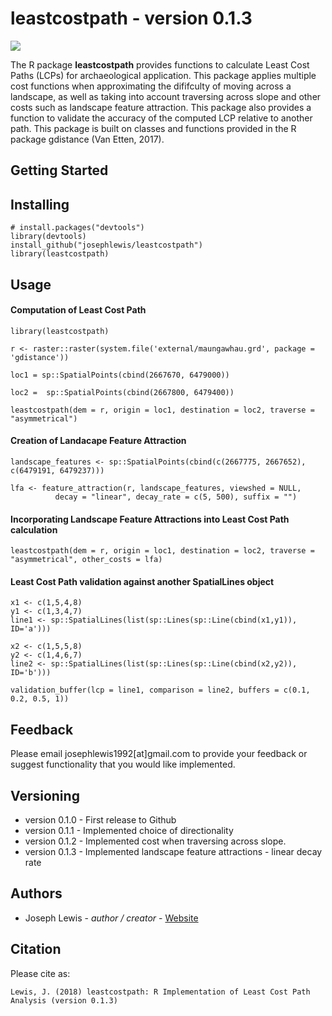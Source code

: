 leastcostpath - version 0.1.3
=============================

![](https://raw.githubusercontent.com/josephlewis/leastcostpath/master/images/leastcostpath_logo.png)

The R package <b>leastcostpath</b> provides functions to calculate Least Cost Paths (LCPs) for archaeological application. This package applies multiple cost functions when approximating the dififculty of moving across a landscape, as well as taking into account traversing across slope and other costs such as landscape feature attraction. This package also provides a function to validate the accuracy of the computed LCP relative to another path. This package is built on classes and functions provided in the R package gdistance (Van Etten, 2017). 

Getting Started
---------------

Installing
--------

    # install.packages("devtools")
    library(devtools)
    install_github("josephlewis/leastcostpath")
    library(leastcostpath)

Usage
--------

#### Computation of Least Cost Path

    library(leastcostpath)
    
    r <- raster::raster(system.file('external/maungawhau.grd', package = 'gdistance'))
    
    loc1 = sp::SpatialPoints(cbind(2667670, 6479000))
    
    loc2 =  sp::SpatialPoints(cbind(2667800, 6479400))
    
    leastcostpath(dem = r, origin = loc1, destination = loc2, traverse = "asymmetrical")
    
#### Creation of Landacape Feature Attraction

    landscape_features <- sp::SpatialPoints(cbind(c(2667775, 2667652), c(6479191, 6479237)))
    
    lfa <- feature_attraction(r, landscape_features, viewshed = NULL, 
              decay = "linear", decay_rate = c(5, 500), suffix = "")
    
#### Incorporating Landscape Feature Attractions into Least Cost Path calculation

    leastcostpath(dem = r, origin = loc1, destination = loc2, traverse = "asymmetrical", other_costs = lfa)
    
#### Least Cost Path validation against another SpatialLines object
    
    x1 <- c(1,5,4,8)
    y1 <- c(1,3,4,7)
    line1 <- sp::SpatialLines(list(sp::Lines(sp::Line(cbind(x1,y1)), ID='a')))

    x2 <- c(1,5,5,8)
    y2 <- c(1,4,6,7)
    line2 <- sp::SpatialLines(list(sp::Lines(sp::Line(cbind(x2,y2)), ID='b')))

    validation_buffer(lcp = line1, comparison = line2, buffers = c(0.1, 0.2, 0.5, 1))
  
Feedback
--------

Please email josephlewis1992[at]gmail.com to provide your feedback or suggest functionality that you would like implemented.

Versioning
----------

-   version 0.1.0 - First release to Github
-   version 0.1.1 - Implemented choice of directionality
-   version 0.1.2 - Implemented cost when traversing across slope. 
-   version 0.1.3 - Implemented landscape feature attractions - linear decay rate

Authors
-------

-   Joseph Lewis - *author / creator* - [Website](https://josephlewis.github.io)

Citation
--------

Please cite as:

    Lewis, J. (2018) leastcostpath: R Implementation of Least Cost Path Analysis (version 0.1.3)
